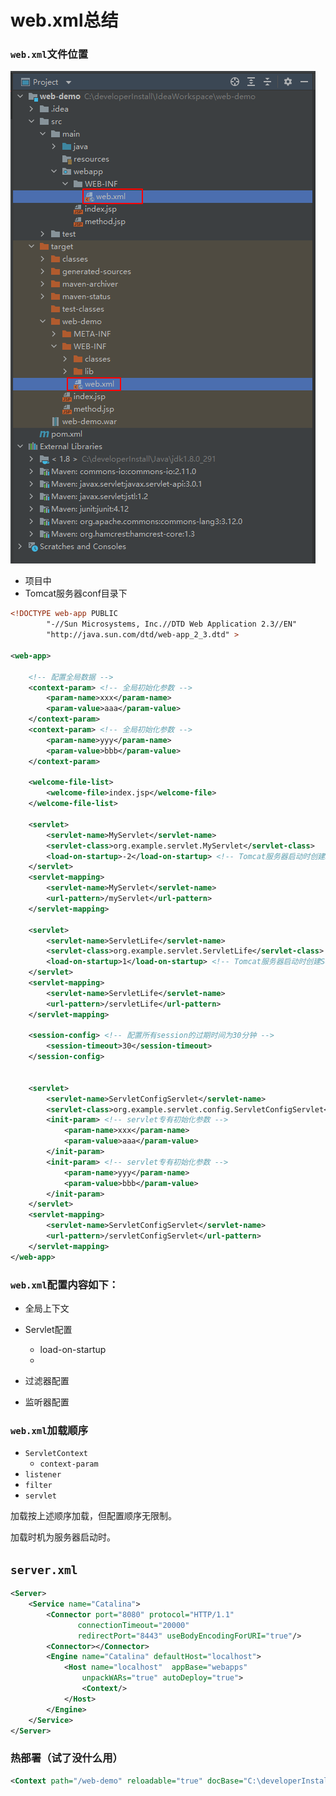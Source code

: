 # web.xml总结

### `web.xml`文件位置

![image-20220520230227915](https://raw.githubusercontent.com/huxiaoning/img/master/20220520230236.png)

- 项目中
- Tomcat服务器conf目录下

```xml
<!DOCTYPE web-app PUBLIC
        "-//Sun Microsystems, Inc.//DTD Web Application 2.3//EN"
        "http://java.sun.com/dtd/web-app_2_3.dtd" >

<web-app>

    <!-- 配置全局数据 -->
    <context-param> <!-- 全局初始化参数 -->
        <param-name>xxx</param-name>
        <param-value>aaa</param-value>
    </context-param>
    <context-param> <!-- 全局初始化参数 -->
        <param-name>yyy</param-name>
        <param-value>bbb</param-value>
    </context-param>

    <welcome-file-list>
        <welcome-file>index.jsp</welcome-file>
    </welcome-file-list>

    <servlet>
        <servlet-name>MyServlet</servlet-name>
        <servlet-class>org.example.servlet.MyServlet</servlet-class>
        <load-on-startup>-2</load-on-startup> <!-- Tomcat服务器启动时创建Servlet对象实例 -->
    </servlet>
    <servlet-mapping>
        <servlet-name>MyServlet</servlet-name>
        <url-pattern>/myServlet</url-pattern>
    </servlet-mapping>

    <servlet>
        <servlet-name>ServletLife</servlet-name>
        <servlet-class>org.example.servlet.ServletLife</servlet-class>
        <load-on-startup>1</load-on-startup> <!-- Tomcat服务器启动时创建Servlet对象实例 -->
    </servlet>
    <servlet-mapping>
        <servlet-name>ServletLife</servlet-name>
        <url-pattern>/servletLife</url-pattern>
    </servlet-mapping>

    <session-config> <!-- 配置所有session的过期时间为30分钟 -->
        <session-timeout>30</session-timeout>
    </session-config>


    <servlet>
        <servlet-name>ServletConfigServlet</servlet-name>
        <servlet-class>org.example.servlet.config.ServletConfigServlet</servlet-class>
        <init-param> <!-- servlet专有初始化参数 -->
            <param-name>xxx</param-name>
            <param-value>aaa</param-value>
        </init-param>
        <init-param> <!-- servlet专有初始化参数 -->
            <param-name>yyy</param-name>
            <param-value>bbb</param-value>
        </init-param>
    </servlet>
    <servlet-mapping>
        <servlet-name>ServletConfigServlet</servlet-name>
        <url-pattern>/servletConfigServlet</url-pattern>
    </servlet-mapping>
</web-app>

```



### `web.xml`配置内容如下：

- 全局上下文<context-param>

- Servlet配置
  - load-on-startup
  - <init-param>
- 过滤器配置
- 监听器配置

### `web.xml`加载顺序

- `ServletContext`
  - `context-param`
- `listener`
- `filter`
- `servlet`

加载按上述顺序加载，但配置顺序无限制。

加载时机为服务器启动时。



## `server.xml`

```xml
<Server>
	<Service name="Catalina">
        <Connector port="8080" protocol="HTTP/1.1"
               connectionTimeout="20000"
               redirectPort="8443" useBodyEncodingForURI="true"/>
        <Connector></Connector>
        <Engine name="Catalina" defaultHost="localhost">
        	<Host name="localhost"  appBase="webapps"
            	unpackWARs="true" autoDeploy="true">
            	<Context/>
            </Host>
        </Engine>
    </Service>
</Server>
```

### 热部署（试了没什么用）

```xml
<Context path="/web-demo" reloadable="true" docBase="C:\developerInstall\IdeaWorkspace\web-demo\target\web-demo"/>
```

